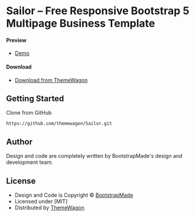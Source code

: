 # Sailor – Free Responsive Bootstrap 5 Multipage Business Template

#### Preview

 - [Demo](https://themewagon.github.io/Sailor/)

#### Download
 - [Download from ThemeWagon](https://themewagon.com/themes/sailor/)
 
 
## Getting Started

Clone from GitHub 
```
https://github.com/themewagon/Sailor.git
```

## Author

Design and code are completely written by BootstrapMade's design and development team.  


## License

 - Design and Code is Copyright &copy; [BootstrapMade](https://themewagon.com/author/bootstrapmade/)
 - Licensed under [MIT]
 - Distributed by [ThemeWagon](https://themewagon.com)


